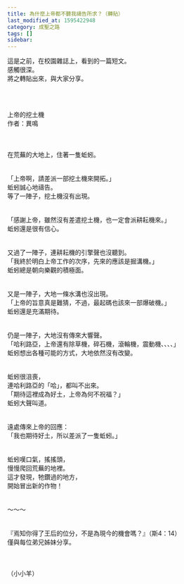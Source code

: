 ```yaml
---
title: 為什麼上帝都不聽我禱告所求？（轉貼）
last_modified_at: 1595422948
category: 成聖之路
tags: []
sidebar: 
---
```


<p>這是之前，在校園雜誌上，看到的一篇短文。<br/>
感觸很深。<br/>
將之轉貼出來，與大家分享。</p>
<p> </p>
<p><br/>
<!--more-->上帝的挖土機<br/>
作者：異鳴<br/>
<br/>
<br/>
<br/>
在荒蕪的大地上，住著一隻蚯蚓。<br/>
<br/>
<br/>
「上帝啊，請差派一部挖土機來開拓。」<br/>
蚯蚓誠心地禱告。<br/>
等了一陣子，挖土機沒有出現。<br/>
<br/>
<br/>
「感謝上帝，雖然沒有差遣挖土機，也一定會派耕耘機來。」<br/>
蚯蚓還是很有信心。<br/>
<br/>
<br/>
又過了一陣子，連耕耘機的引擎聲也沒聽到。<br/>
「我終於明白上帝工作的次序，先來的應該是掘溝機。」<br/>
蚯蚓總是朝向樂觀的積極面。<br/>
<br/>
<br/>
又是一陣子，大地一條水溝也沒出現。<br/>
「上帝的旨意真是難猜，不過，最起碼也該來一部爆破機。」<br/>
蚯蚓還是充滿期待。<br/>
<br/>
<br/>
仍是一陣子，大地沒有傳來大響聲。<br/>
「哈利路亞，上帝還有除草機，碎石機，滾輪機，震動機、、、、」<br/>
蚯蚓想出各種可能的方式，大地依然沒有改變。<br/>
<br/>
<br/>
蚯蚓很沮喪，<br/>
連哈利路亞的「哈」，都叫不出來。<br/>
「期待這裡成為好土，上帝為何不祝福？」<br/>
蚯蚓大聲叫道。<br/>
<br/>
<br/>
遠處傳來上帝的回應：<br/>
「我也期待好土，所以差派了一隻蚯蚓。」<br/>
<br/>
<br/>
蚯蚓嘆口氣，搖搖頭，<br/>
慢慢爬回荒蕪的地裡。<br/>
這才發現，牠鑽過的地方，<br/>
開始冒出新的作物！<br/>
<br/>
<br/>
～～～<br/>
<br/>
<br/>
『焉知你得了王后的位分，不是為現今的機會嗎？』（斯4：14）<br/>
僅與每位弟兄姊妹分享。<br/>
<br/>
<br/>
<br/>
（小小羊）</p>
<p> </p>
<p> </p>
<p> </p>
